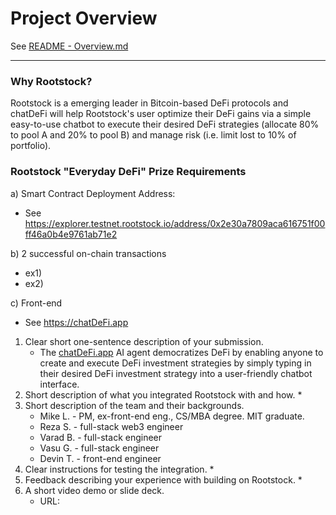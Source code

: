 # Project Overview
See [README - Overview.md](./README%20-%20Overview.md)

---

### Why Rootstock?
Rootstock is a emerging leader in Bitcoin-based DeFi protocols and chatDeFi will help Rootstock's user optimize their DeFi gains via a simple easy-to-use chatbot to execute their desired DeFi strategies (allocate 80% to pool A and 20% to pool B) and manage risk (i.e. limit lost to 10% of portfolio).

### Rootstock "Everyday DeFi" Prize Requirements ###
a) Smart Contract Deployment Address: 
* See https://explorer.testnet.rootstock.io/address/0x2e30a7809aca616751f00ff46a0b4e9761ab71e2

b) 2 successful on-chain transactions
* ex1)
* ex2)  


c) Front-end
* See https://chatDeFi.app


1) Clear short one-sentence description of your submission.
    * The [chatDeFi.app](http://chatdefi.app) AI agent democratizes DeFi by enabling anyone to create and execute DeFi investment strategies by simply typing in their desired DeFi investment strategy into a user-friendly chatbot interface.
2) Short description of what you integrated Rootstock with and how.
    * 
3) Short description of the team and their backgrounds.
    * Mike L. - PM, ex-front-end eng., CS/MBA degree. MIT graduate.
    * Reza S. - full-stack web3 engineer 
    * Varad B. - full-stack engineer
    * Vasu G. - full-stack engineer
    * Devin T. - front-end engineer
4) Clear instructions for testing the integration.
    * 
5) Feedback describing your experience with building on Rootstock.
    * 
6) A short video demo or slide deck.
    * URL: 